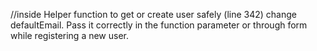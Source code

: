 //inside Helper function to get or create user safely   (line 342) change defaultEmail. Pass it correctly in the function parameter or through form while registering a new user.
